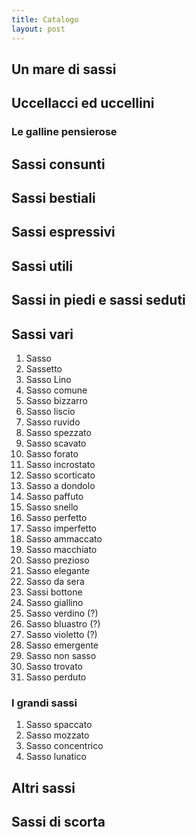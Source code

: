 ```yaml
---
title: Catalogo
layout: post
---
```


## Un mare di sassi

## Uccellacci ed uccellini

### Le galline pensierose

## Sassi consunti

## Sassi bestiali

## Sassi espressivi

## Sassi utili

## Sassi in piedi e sassi seduti

## Sassi vari
1. Sasso
2. Sassetto
3. Sasso Lino
4. Sasso comune
5. Sasso bizzarro
6. Sasso liscio
7. Sasso ruvido
8. Sasso spezzato
9. Sasso scavato
10. Sasso forato
11. Sasso incrostato
12. Sasso scorticato
13. Sasso a dondolo
14. Sasso paffuto
15. Sasso snello
16. Sasso perfetto
17. Sasso imperfetto
18. Sasso ammaccato
19. Sasso macchiato
20. Sasso prezioso
21. Sasso elegante
22. Sasso da sera
23. Sassi bottone
24. Sasso giallino
25. Sasso verdino (?)
26. Sasso bluastro (?)
27. Sasso violetto (?)
28. Sasso emergente
29. Sasso non sasso
30. Sasso trovato
31. Sasso perduto

### I grandi sassi
1. Sasso spaccato
2. Sasso mozzato
3. Sasso concentrico
4. Sasso lunatico

## Altri sassi


## Sassi di scorta